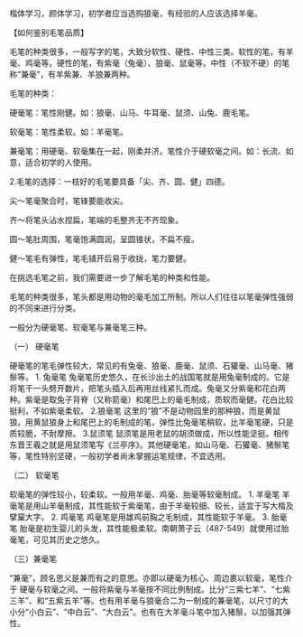 楷体学习，颜体学习，初学者应当选购狼毫，有经验的人应该选择羊毫。


【如何鉴别毛笔品质】

毛笔的种类很多，一般写字的笔，大致分软性、硬性、中性三类。软性的笔，有羊毫、鸡毫等。硬性的笔，有紫毫（兔毫）、狼毫、鼠毫等。中性（不软不硬）的笔称“兼毫”，有羊紫兼、羊狼兼两种。

毛笔的种类： 　 　

硬毫笔：笔性刚健。如：狼毫、山马、牛耳毫、鼠须、山兔、鹿毛笔。 　 　 

软毫笔：笔性柔软。如：羊毫笔。 　 　 

兼毫笔：用硬毫、软毫集在一起，刚柔并济。笔性介于硬软毫之间。如：长流、如意，适合初学的人使用。　 　 

2.毛笔的选择：一枝好的毛笔要具备「尖、齐、圆、健」四德。 　 　 

尖～笔毫聚合时，笔锋要能收尖。 　 　 

齐～将笔头沾水捏扁，笔端的毛整齐无不齐现象。 　 　 

圆～笔肚周围，笔毫饱满圆润，呈圆锥状，不扁不瘦。 　 　 

健～笔毛有弹性，笔毛铺开后易于收拢，笔力要健。              


在挑选毛笔之前，我们需要进一步了解毛笔的种类和性能。

毛笔的种类很多，笔头都是用动物的毫毛加工所制。所以人们往往以笔毫弹性强弱的不同来进行分类。

一般分为硬毫笔、软毫笔与兼毫笔三种。

 （一） 硬毫笔  

硬毫笔的笔毛弹性较大，常见的有兔毫、狼毫、鹿毫、鼠须、石獾毫、山马毫、猪鬃等。 1. 兔毫笔 兔毫笔历史悠久，在长沙出土的战国笔就是用兔毫制成的。它是将笔干一头劈开数片，把笔头插入后再用丝线紧扎而成。兔毫又分紫毫和花白两种。紫毫是取兔子背脊（又称箭毫）和尾巴上的毫毛制成，质软而毫健。花白比较挺利，不如紫毫柔软。 2.狼毫笔 这里的“狼”不是动物园里的那种狼，而是黄鼠狼。用黄鼠狼身上和尾巴上的毛制成的笔，弹性比兔毫笔稍软，比羊毫笔硬，只是质较脆，不耐摩擦。 3.鼠须笔 鼠须笔是用老鼠的胡须做成，所以性能坚挺。相传东晋王羲之就是用鼠须笔写《兰亭序》。其他硬毫笔，如山马毫、石獾毫、猪鬃笔等，笔性特别坚硬，一般初学者尚未掌握运笔规律，不宜选用。 

（二） 软毫笔               

软毫笔的弹性较小，较柔软。一般用羊毫、鸡毫、胎毫等软毫制成。 1. 羊毫笔 羊毫笔是用山羊毫制成，其性能软于紫毫笔，由于羊毫较细、较长，适宜于写大楷及擘窠大字。 2. 鸡毫笔 鸡毫笔是用雄鸡前胸之毛制成，其性能软于羊毫。 3. 胎毫笔 胎毫是初生婴儿的头发，其性能极柔软。南朝萧子云（487-549）就使用过胎毫笔，可见其历史之悠久。 

（三）兼毫笔               

“兼毫”，顾名思义是兼而有之的意思。亦即以硬毫为核心、周边裹以软毫，笔性介于 硬毫与软毫之间。一般将紫毫与羊毫按不同比例制成。比分“三紫七羊”、“七紫三羊”、和“五紫五羊”等。也有用羊毫与狼毫合二为一制成的兼毫笔，以尺寸的大小分“小白云”、“中白云”、“大白云”。也有在大羊毫斗笔中加入猪鬃，以加强其弹性。 